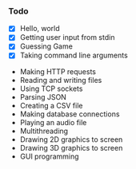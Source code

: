### Todo

  - [x] Hello, world
  - [x] Getting user input from stdin
  - [x] Guessing Game
  - [x] Taking command line arguments
  -  Making HTTP requests
  -  Reading and writing files
  -  Using TCP sockets
  -  Parsing JSON
  -  Creating a CSV file
  -  Making database connections
  -  Playing an audio file
  -  Multithreading
  -  Drawing 2D graphics to screen
  -  Drawing 3D graphics to screen
  -  GUI programming
 
